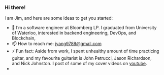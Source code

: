 ### Hi there! 


I am Jim, and here are some ideas to get you started:

- 🌱 I’m a software engineer at Bloomberg LP. I graduated from University of Waterloo, interested in backend engineering, DevOps, and Blockchain, 
- 📫 How to reach me: [jyang9788@gmail.com](jyang9788@gmail.com)
- ⚡ Fun fact: Aside from work, I spent unhealthy amount of time practicing guitar, and my favourite guitarist is John Petrucci, Jason Richardson, and Nick Johnston. I post of some of my cover videos on [youtube](https://www.youtube.com/channel/UCNGkDz0ueiUGlVl8zQpimnA).
-
